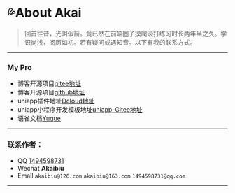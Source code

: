 # :sweat_drops:About Akai

>   回首往昔，光阴似箭。竟已然在前端圈子摸爬滚打练习时长两年半之久。学识尚浅，阅历如初。若有疑问或遇知音。以下有我的联系方式。

***

### My Pro
+ 博客开源项目[gitee地址](https://gitee.com/AkaiBlog/akai-blog.git)
+ 博客开源项目[github地址](https://github.com/akaibiu/akaibui.github.io.git)
+ uniapp插件地址[Dcloud地址](https://ext.dcloud.net.cn/plugin?id=10298)
+ uniapp小程序开发模板地址[uniapp-Gitee地址](https://gitee.com/AkaiBlog/akai-uni.git)
+ 语雀文档[Yuque](https://www.yuque.com/u21729372/kwgz8c)
***


### 联系作者：
*  QQ  [1494598731](http://wpa.qq.com/msgrd?v=3&uin=1494598731&site=qq&menu=yes)
*  Wechat      **Akaibiu**
*  Email `akaibiu@126.com`     `akaipiu@163.com`   `1494598731@qq.com` 
***
